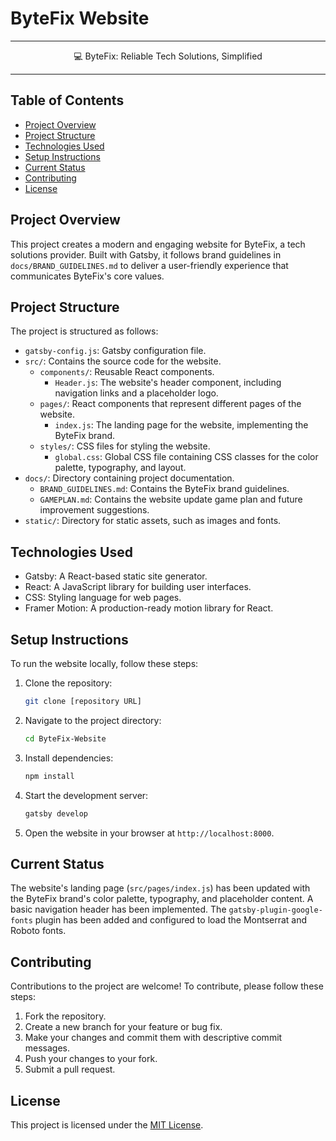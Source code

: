# ByteFix Website

***

<p align="center">💻 ByteFix: Reliable Tech Solutions, Simplified</p>

***

## Table of Contents

*   [Project Overview](#project-overview)
*   [Project Structure](#project-structure)
*   [Technologies Used](#technologies-used)
*   [Setup Instructions](#setup-instructions)
*   [Current Status](#current-status)
*   [Contributing](#contributing)
*   [License](#license)

## Project Overview

This project creates a modern and engaging website for ByteFix, a tech solutions provider. Built with Gatsby, it follows brand guidelines in `docs/BRAND_GUIDELINES.md` to deliver a user-friendly experience that communicates ByteFix's core values.

## Project Structure

The project is structured as follows:

*   `gatsby-config.js`: Gatsby configuration file.
*   `src/`: Contains the source code for the website.
    *   `components/`: Reusable React components.
        *   `Header.js`: The website's header component, including navigation links and a placeholder logo.
    *   `pages/`: React components that represent different pages of the website.
        *   `index.js`: The landing page for the website, implementing the ByteFix brand.
    *   `styles/`: CSS files for styling the website.
        *   `global.css`: Global CSS file containing CSS classes for the color palette, typography, and layout.
*   `docs/`: Directory containing project documentation.
    *   `BRAND_GUIDELINES.md`: Contains the ByteFix brand guidelines.
    *   `GAMEPLAN.md`: Contains the website update game plan and future improvement suggestions.
*   `static/`: Directory for static assets, such as images and fonts.

## Technologies Used

*   Gatsby: A React-based static site generator.
*   React: A JavaScript library for building user interfaces.
*   CSS: Styling language for web pages.
*   Framer Motion: A production-ready motion library for React.

## Setup Instructions

To run the website locally, follow these steps:

1.  Clone the repository:
    ```bash
    git clone [repository URL]
    ```
2.  Navigate to the project directory:
    ```bash
    cd ByteFix-Website
    ```
3.  Install dependencies:
    ```bash
    npm install
    ```
4.  Start the development server:
    ```bash
    gatsby develop
    ```
5.  Open the website in your browser at `http://localhost:8000`.

## Current Status

The website's landing page (`src/pages/index.js`) has been updated with the ByteFix brand's color palette, typography, and placeholder content. A basic navigation header has been implemented. The `gatsby-plugin-google-fonts` plugin has been added and configured to load the Montserrat and Roboto fonts.

## Contributing

Contributions to the project are welcome! To contribute, please follow these steps:

1.  Fork the repository.
2.  Create a new branch for your feature or bug fix.
3.  Make your changes and commit them with descriptive commit messages.
4.  Push your changes to your fork.
5.  Submit a pull request.

## License

This project is licensed under the [MIT License](LICENSE).
